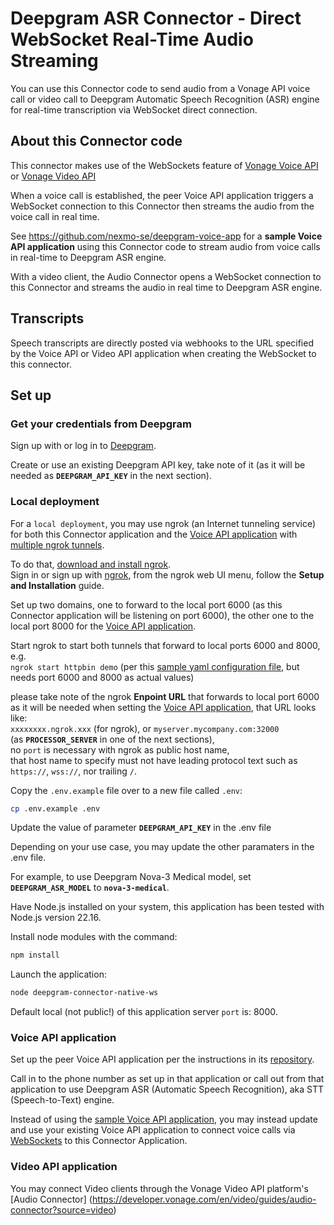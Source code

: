 # Deepgram ASR Connector - Direct WebSocket Real-Time Audio Streaming

You can use this Connector code to send audio from a Vonage API voice call or video call to Deepgram Automatic Speech Recognition (ASR) engine for real-time transcription via WebSocket direct connection.

## About this Connector code

This connector makes use of the WebSockets feature of [Vonage Voice API](https://developer.vonage.com/en/voice/voice-api/concepts/websockets) or [Vonage Video API](https://tokbox.com/developer/guides/audio-connector/) 

When a voice call is established, the peer Voice API application triggers a WebSocket connection to this Connector then streams the audio from the voice call in real time. 

See https://github.com/nexmo-se/deepgram-voice-app for a **sample Voice API application** using this Connector code to stream audio from voice calls in real-time to Deepgram ASR engine.

With a video client, the Audio Connector opens a WebSocket connection to this Connector and streams the audio in real time to Deepgram ASR engine.

## Transcripts

Speech transcripts are directly posted via webhooks to the URL specified by the Voice API or Video API application when creating the WebSocket to this connector.

## Set up

### Get your credentials from Deepgram

Sign up with or log in to [Deepgram](https://deepgram.com/).</br>

Create or use an existing Deepgram API key,
take note of it (as it will be needed as **`DEEPGRAM_API_KEY`** in the next section).</br>

### Local deployment

For a `local deployment`, you may use ngrok (an Internet tunneling service) for both this Connector application and the [Voice API application](https://github.com/nexmo-se/voice-to-ai-engines) with [multiple ngrok tunnels](https://ngrok.com/docs/agent/config/v2/#tunnel-configurations).

To do that, [download and install ngrok](https://ngrok.com/download).</br>
Sign in or sign up with [ngrok](https://ngrok.com/), from the ngrok web UI menu, follow the **Setup and Installation** guide.

Set up two domains, one to forward to the local port 6000 (as this Connector application will be listening on port 6000), the other one to the local port 8000 for the [Voice API application](https://github.com/nexmo-se/voice-to-ai-engines).

Start ngrok to start both tunnels that forward to local ports 6000 and 8000, e.g.<br>
`ngrok start httpbin demo` (per this [sample yaml configuration file](https://ngrok.com/docs/agent/config/v2/#define-two-tunnels-named-httpbin-and-demo), but needs port 6000 and 8000 as actual values)

please take note of the ngrok **Enpoint URL** that forwards to local port 6000 as it will be needed when setting the [Voice API application](https://github.com/nexmo-se/voice-to-ai-engines),
that URL looks like:</br>
`xxxxxxxx.ngrok.xxx` (for ngrok), or `myserver.mycompany.com:32000`<br>
(as **`PROCESSOR_SERVER`** in one of the next sections),<br>
no `port` is necessary with ngrok as public host name,<br>
that host name to specify must not have leading protocol text such as `https://`, `wss://`, nor trailing `/`.

Copy the `.env.example` file over to a new file called `.env`:
```bash
cp .env.example .env
```

Update the value of parameter **`DEEPGRAM_API_KEY`** in the .env file<br>

Depending on your use case, you may update the other paramaters in the .env file.

For example, to use Deepgram Nova-3 Medical model, set<br>
**`DEEPGRAM_ASR_MODEL`** to **`nova-3-medical`**.

Have Node.js installed on your system, this application has been tested with Node.js version 22.16.<br>

Install node modules with the command:<br>
 ```bash
npm install
```

Launch the application:<br>
```bash
node deepgram-connector-native-ws
```

Default local (not public!) of this application server `port` is: 8000.

### Voice API application

Set up the peer Voice API application per the instructions in its [repository](https://github.com/nexmo-se/deepgram-voice-app).

Call in to the phone number as set up in that application or call out from that application to use Deepgram ASR (Automatic Speech Recognition), aka STT (Speech-to-Text) engine.

Instead of using the [sample Voice API application](https://github.com/nexmo-se/voice-to-ai-engines), you may instead update and use your existing Voice API application to connect voice calls via [WebSockets](https://developer.vonage.com/en/voice/voice-api/concepts/websockets) to this Connector Application.

### Video API application

You may connect Video clients through the Vonage Video API platform's [Audio Connector] (https://developer.vonage.com/en/video/guides/audio-connector?source=video)




